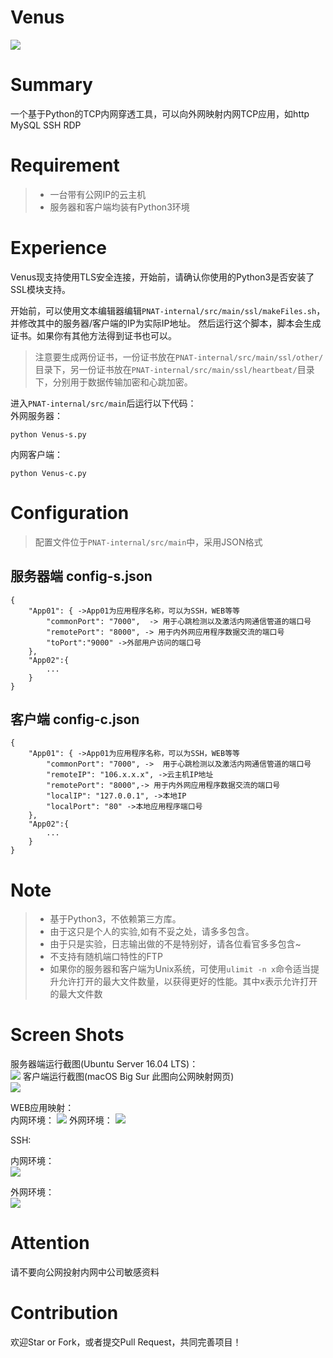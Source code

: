 # Venus
![](https://img.shields.io/badge/Python-3.x+-brightgreen.svg)
# Summary
一个基于Python的TCP内网穿透工具，可以向外网映射内网TCP应用，如http MySQL SSH RDP

# Requirement
> * 一台带有公网IP的云主机
> * 服务器和客户端均装有Python3环境

# Experience

Venus现支持使用TLS安全连接，开始前，请确认你使用的Python3是否安装了SSL模块支持。

开始前，可以使用文本编辑器编辑`PNAT-internal/src/main/ssl/makeFiles.sh`，并修改其中的服务器/客户端的IP为实际IP地址。
然后运行这个脚本，脚本会生成证书。如果你有其他方法得到证书也可以。

> 注意要生成两份证书，一份证书放在`PNAT-internal/src/main/ssl/other/`目录下，另一份证书放在`PNAT-internal/src/main/ssl/heartbeat/`目录下，分别用于数据传输加密和心跳加密。

进入`PNAT-internal/src/main`后运行以下代码：<br>
外网服务器：
```
python Venus-s.py
```
内网客户端：
```
python Venus-c.py
```

# Configuration
> 配置文件位于`PNAT-internal/src/main`中，采用JSON格式
## 服务器端 config-s.json
```
{
    "App01": { ->App01为应用程序名称，可以为SSH，WEB等等
        "commonPort": "7000",  -> 用于心跳检测以及激活内网通信管道的端口号
        "remotePort": "8000", -> 用于内外网应用程序数据交流的端口号
        "toPort":"9000" ->外部用户访问的端口号
    },
    "App02":{
        ...
    }
}
```
## 客户端 config-c.json
```
{
    "App01": { ->App01为应用程序名称，可以为SSH，WEB等等
        "commonPort": "7000", ->  用于心跳检测以及激活内网通信管道的端口号
        "remoteIP": "106.x.x.x", ->云主机IP地址
        "remotePort": "8000",-> 用于内外网应用程序数据交流的端口号
        "localIP": "127.0.0.1", ->本地IP
        "localPort": "80" ->本地应用程序端口号
    },
    "App02":{
        ...
    }
}
```

# Note
> * 基于Python3，不依赖第三方库。
> * 由于这只是个人的实验,如有不妥之处，请多多包含。
> * 由于只是实验，日志输出做的不是特别好，请各位看官多多包含~
> * 不支持有随机端口特性的FTP
> * 如果你的服务器和客户端为Unix系统，可使用`ulimit -n x`命令适当提升允许打开的最大文件数量，以获得更好的性能。其中x表示允许打开的最大文件数

# Screen Shots

服务器端运行截图(Ubuntu Server 16.04 LTS)：<br>
![](https://xxx.ilovefishc.com/album/202101/03/153356bscskubxycnzkkou.jpg)
客户端运行截图(macOS Big Sur 此图向公网映射网页)<br>
![](https://xxx.ilovefishc.com/album/202101/03/153409h66dia5h00fzusda.jpg)

WEB应用映射：<br>
内网环境：
![](https://xxx.ilovefishc.com/album/202101/08/090602gfio4irzszoq4joq.png)
外网环境：
![](https://xxx.ilovefishc.com/album/202101/08/090602uj44lxb9bx60vioz.png)

SSH:<br>

内网环境：<br>
![](https://xxx.ilovefishc.com/album/202101/08/085637mtaq8ujs80jjwlu5.png)

外网环境：<br>
![](https://xxx.ilovefishc.com/album/202101/08/085637d3gq55q0u3fm5ngt.png)

# Attention
请不要向公网投射内网中公司敏感资料

# Contribution
欢迎Star or Fork，或者提交Pull Request，共同完善项目！
